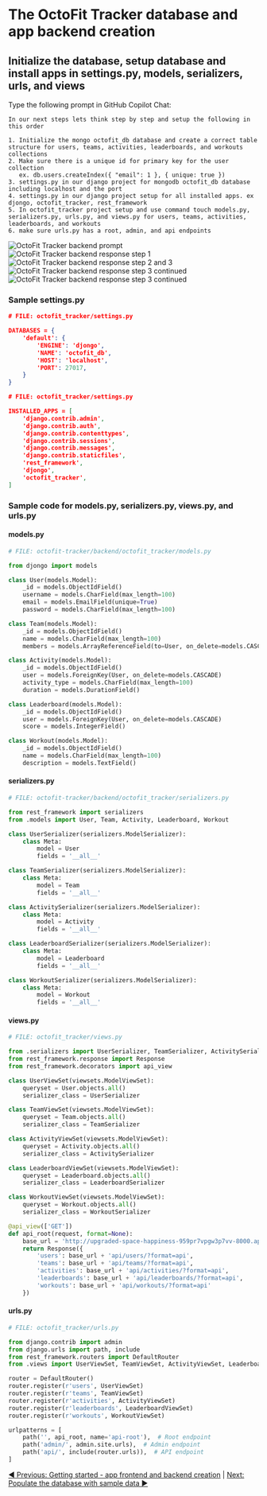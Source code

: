 # The OctoFit Tracker database and app backend creation

## Initialize the database, setup database and install apps in settings.py, models, serializers, urls, and views

Type the following prompt in GitHub Copilot Chat:

```text
In our next steps lets think step by step and setup the following in this order

1. Initialize the mongo octofit_db database and create a correct table structure for users, teams, activities, leaderboards, and workouts collections
2. Make sure there is a unique id for primary key for the user collection 
   ex. db.users.createIndex({ "email": 1 }, { unique: true })
3. settings.py in our django project for mongodb octofit_db database including localhost and the port
4. settings.py in our django project setup for all installed apps. ex djongo, octofit_tracker, rest_framework
5. In octofit_tracker project setup and use command touch models.py, serializers.py, urls.py, and views.py for users, teams, activities, leaderboards, and workouts
6. make sure urls.py has a root, admin, and api endpoints
```

![OctoFit Tracker backend prompt](./5_1_BackendSettingsPrompt.png)</br>
![OctoFit Tracker backend response step 1](./5_2_BackendSettingsStep1.png)</br>
![OctoFit Tracker backend response step 2 and 3](./5_2_BackendSettingsStep2Step3_1.png)</br>
![OctoFit Tracker backend response step 3 continued](./5_2_BackendSettingsStep3_2.png)</br>
![OctoFit Tracker backend response step 3 continued](./5_2_BackendSettingsStep3_3.png)</br>

### Sample settings.py

```json
# FILE: octofit_tracker/settings.py

DATABASES = {
    'default': {
        'ENGINE': 'djongo',
        'NAME': 'octofit_db',
        'HOST': 'localhost',
        'PORT': 27017,
    }
}
```

```json
# FILE: octofit_tracker/settings.py

INSTALLED_APPS = [
    'django.contrib.admin',
    'django.contrib.auth',
    'django.contrib.contenttypes',
    'django.contrib.sessions',
    'django.contrib.messages',
    'django.contrib.staticfiles',
    'rest_framework',
    'djongo',
    'octofit_tracker',
]
```

### Sample code for models.py, serializers.py, views.py, and urls.py

#### models.py

```python
# FILE: octofit-tracker/backend/octofit_tracker/models.py

from djongo import models

class User(models.Model):
    _id = models.ObjectIdField()
    username = models.CharField(max_length=100)
    email = models.EmailField(unique=True)
    password = models.CharField(max_length=100)

class Team(models.Model):
    _id = models.ObjectIdField()
    name = models.CharField(max_length=100)
    members = models.ArrayReferenceField(to=User, on_delete=models.CASCADE)

class Activity(models.Model):
    _id = models.ObjectIdField()
    user = models.ForeignKey(User, on_delete=models.CASCADE)
    activity_type = models.CharField(max_length=100)
    duration = models.DurationField()

class Leaderboard(models.Model):
    _id = models.ObjectIdField()
    user = models.ForeignKey(User, on_delete=models.CASCADE)
    score = models.IntegerField()

class Workout(models.Model):
    _id = models.ObjectIdField()
    name = models.CharField(max_length=100)
    description = models.TextField()
```

#### serializers.py

```python
# FILE: octofit-tracker/backend/octofit_tracker/serializers.py

from rest_framework import serializers
from .models import User, Team, Activity, Leaderboard, Workout

class UserSerializer(serializers.ModelSerializer):
    class Meta:
        model = User
        fields = '__all__'

class TeamSerializer(serializers.ModelSerializer):
    class Meta:
        model = Team
        fields = '__all__'

class ActivitySerializer(serializers.ModelSerializer):
    class Meta:
        model = Activity
        fields = '__all__'

class LeaderboardSerializer(serializers.ModelSerializer):
    class Meta:
        model = Leaderboard
        fields = '__all__'

class WorkoutSerializer(serializers.ModelSerializer):
    class Meta:
        model = Workout
        fields = '__all__'
```

#### views.py

```python
# FILE: octofit_tracker/views.py

from .serializers import UserSerializer, TeamSerializer, ActivitySerializer, LeaderboardSerializer, WorkoutSerializer
from rest_framework.response import Response
from rest_framework.decorators import api_view

class UserViewSet(viewsets.ModelViewSet):
    queryset = User.objects.all()
    serializer_class = UserSerializer

class TeamViewSet(viewsets.ModelViewSet):
    queryset = Team.objects.all()
    serializer_class = TeamSerializer

class ActivityViewSet(viewsets.ModelViewSet):
    queryset = Activity.objects.all()
    serializer_class = ActivitySerializer

class LeaderboardViewSet(viewsets.ModelViewSet):
    queryset = Leaderboard.objects.all()
    serializer_class = LeaderboardSerializer

class WorkoutViewSet(viewsets.ModelViewSet):
    queryset = Workout.objects.all()
    serializer_class = WorkoutSerializer

@api_view(['GET'])
def api_root(request, format=None):
    base_url = 'http://upgraded-space-happiness-959pr7vpgw3p7vv-8000.app.github.dev/'
    return Response({
        'users': base_url + 'api/users/?format=api',
        'teams': base_url + 'api/teams/?format=api',
        'activities': base_url + 'api/activities/?format=api',
        'leaderboards': base_url + 'api/leaderboards/?format=api',
        'workouts': base_url + 'api/workouts/?format=api'
    })
```

#### urls.py

```python
# FILE: octofit_tracker/urls.py

from django.contrib import admin
from django.urls import path, include
from rest_framework.routers import DefaultRouter
from .views import UserViewSet, TeamViewSet, ActivityViewSet, LeaderboardViewSet, WorkoutViewSet, api_root

router = DefaultRouter()
router.register(r'users', UserViewSet)
router.register(r'teams', TeamViewSet)
router.register(r'activities', ActivityViewSet)
router.register(r'leaderboards', LeaderboardViewSet)
router.register(r'workouts', WorkoutViewSet)

urlpatterns = [
    path('', api_root, name='api-root'),  # Root endpoint
    path('admin/', admin.site.urls),  # Admin endpoint
    path('api/', include(router.urls)),  # API endpoint
]
```

[:arrow_backward: Previous: Getting started - app frontend and backend creation](../3_GettingStarted/README.md) | [Next: Populate the database with sample data :arrow_forward:](../5_PopulateDBwData/README.md)
